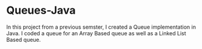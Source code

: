 # Queues-Java
In this project from a previous semster, I created a Queue implementation in Java. 
I coded a queue for an Array Based queue as well as a Linked List Based queue.
